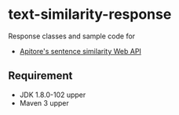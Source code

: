 # text-similarity-response
Response classes and sample code for
- [Apitore's sentence similarity Web API](https://apitore.com/store/apis/details?id=53)

## Requirement
- JDK 1.8.0-102 upper
- Maven 3 upper